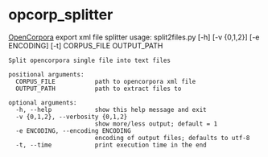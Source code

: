 # opcorp_splitter
[OpenCorpora](http://opencorpora.org/) export xml file splitter
    usage: split2files.py [-h] [-v {0,1,2}] [-e ENCODING] [-t]
                          CORPUS_FILE OUTPUT_PATH

    Split opencorpora single file into text files

    positional arguments:
      CORPUS_FILE           path to opencorpora xml file
      OUTPUT_PATH           path to extract files to

    optional arguments:
      -h, --help            show this help message and exit
      -v {0,1,2}, --verbosity {0,1,2}
                            show more/less output; default = 1
      -e ENCODING, --encoding ENCODING
                            encoding of output files; defaults to utf-8
      -t, --time            print execution time in the end

